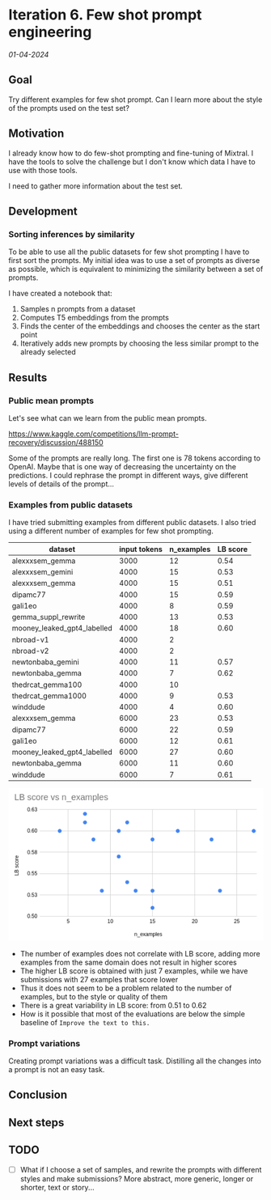 # Iteration 6. Few shot prompt engineering

_01-04-2024_

<!---
The work is done using short iterations. Each iteration needs to have a very
clear goal. This allows to gain greater knowledge of the problem on each iteration.
--->

## Goal

Try different examples for few shot prompt. Can I learn more about the style of the prompts used
on the test set?

## Motivation

I already know how to do few-shot prompting and fine-tuning of Mixtral. I have the tools to solve
the challenge but I don't know which data I have to use with those tools.

I need to gather more information about the test set.

## Development

### Sorting inferences by similarity

To be able to use all the public datasets for few shot prompting I have to first sort the prompts.
My initial idea was to use a set of prompts as diverse as possible, which is equivalent to minimizing
the similarity between a set of prompts.

I have created a notebook that:

1. Samples n prompts from a dataset
2. Computes T5 embeddings from the prompts
3. Finds the center of the embeddings and chooses the center as the start point
4. Iteratively adds new prompts by choosing the less similar prompt to the already selected

## Results

### Public mean prompts

Let's see what can we learn from the public mean prompts.

https://www.kaggle.com/competitions/llm-prompt-recovery/discussion/488150

Some of the prompts are really long. The first one is 78 tokens according to OpenAI. Maybe that is one
way of decreasing the uncertainty on the predictions. I could rephrase the prompt in different ways, give different levels of details of the prompt...

### Examples from public datasets

I have tried submitting examples from different public datasets. I also tried using a different number of examples
for few shot prompting.

| dataset                     | input tokens | n_examples | LB score |
|-----------------------------|--------------|------------|----------|
| alexxxsem_gemma             | 3000         | 12         | 0.54     |
| alexxxsem_gemini            | 4000         | 15         | 0.53     |
| alexxxsem_gemma             | 4000         | 15         | 0.51     |
| dipamc77                    | 4000         | 15         | 0.59     |
| gali1eo                     | 4000         | 8          | 0.59     |
| gemma_suppl_rewrite         | 4000         | 13         | 0.53     |
| mooney_leaked_gpt4_labelled | 4000         | 18         | 0.60     |
| nbroad-v1                   | 4000         | 2          |          |
| nbroad-v2                   | 4000         | 2          |          |
| newtonbaba_gemini           | 4000         | 11         | 0.57     |
| newtonbaba_gemma            | 4000         | 7          | 0.62     |
| thedrcat_gemma100           | 4000         | 10         |          |
| thedrcat_gemma1000          | 4000         | 9          | 0.53     |
| winddude                    | 4000         | 4          | 0.60     |
| alexxxsem_gemma             | 6000         | 23         | 0.53     |
| dipamc77                    | 6000         | 22         | 0.59     |
| gali1eo                     | 6000         | 12         | 0.61     |
| mooney_leaked_gpt4_labelled | 6000         | 27         | 0.60     |
| newtonbaba_gemma            | 6000         | 11         | 0.60     |
| winddude                    | 6000         | 7          | 0.61     |

![lb_score_vs_n_examples](res/2024-04-03-10-05-32.png)

- The number of examples does not correlate with LB score, adding more examples from the same domain does not result in higher scores
- The higher LB score is obtained with just 7 examples, while we have submissions with 27 examples that score lower
- Thus it does not seem to be a problem related to the number of examples, but to the style or quality of them
- There is a great variability in LB score: from 0.51 to 0.62
- How is it possible that most of the evaluations are below the simple baseline of `Improve the text to this.`

### Prompt variations

Creating prompt variations was a difficult task. Distilling all the changes into a prompt is not an easy task.

## Conclusion



## Next steps

## TODO

- [ ] What if I choose a set of samples, and rewrite the prompts with different styles and make submissions? More abstract, more generic, longer or shorter, text or story...
